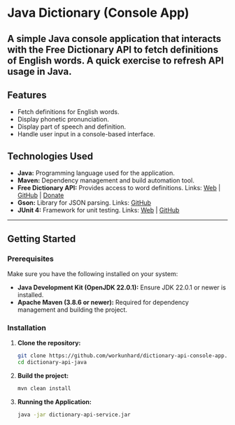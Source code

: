 # Java Dictionary (Console App)

A simple Java console application that interacts with the Free Dictionary API to fetch definitions of English words.
A quick exercise to refresh API usage in Java.
---

## Features

- Fetch definitions for English words.
- Display phonetic pronunciation.
- Display part of speech and definition.
- Handle user input in a console-based interface.

## Technologies Used

- **Java:** Programming language used for the application.
- **Maven:** Dependency management and build automation tool.
- **Free Dictionary API:** Provides access to word definitions. Links: [Web](https://dictionaryapi.dev/) | [GitHub](https://github.com/meetDeveloper/freeDictionaryAPI) | [Donate](https://www.paypal.com/paypalme/paytosuraj)
- **Gson:** Library for JSON parsing. Links: [GitHub](https://github.com/google/gson)
- **JUnit 4:** Framework for unit testing. Links: [Web](https://junit.org/junit4/) | [GitHub](https://github.com/junit-team/junit4)

---

## Getting Started

### Prerequisites

Make sure you have the following installed on your system:

- **Java Development Kit (OpenJDK 22.0.1):** Ensure JDK 22.0.1 or newer is installed.
- **Apache Maven (3.8.6 or newer):** Required for dependency management and building the project.

### Installation

1. **Clone the repository:**

   ```bash
   git clone https://github.com/workunhard/dictionary-api-console-app.git
   cd dictionary-api-java
   ```

2. **Build the project:**

    ```bash
    mvn clean install
    ```

3. **Running the Application:**

   ```bash
   java -jar dictionary-api-service.jar
   ```
